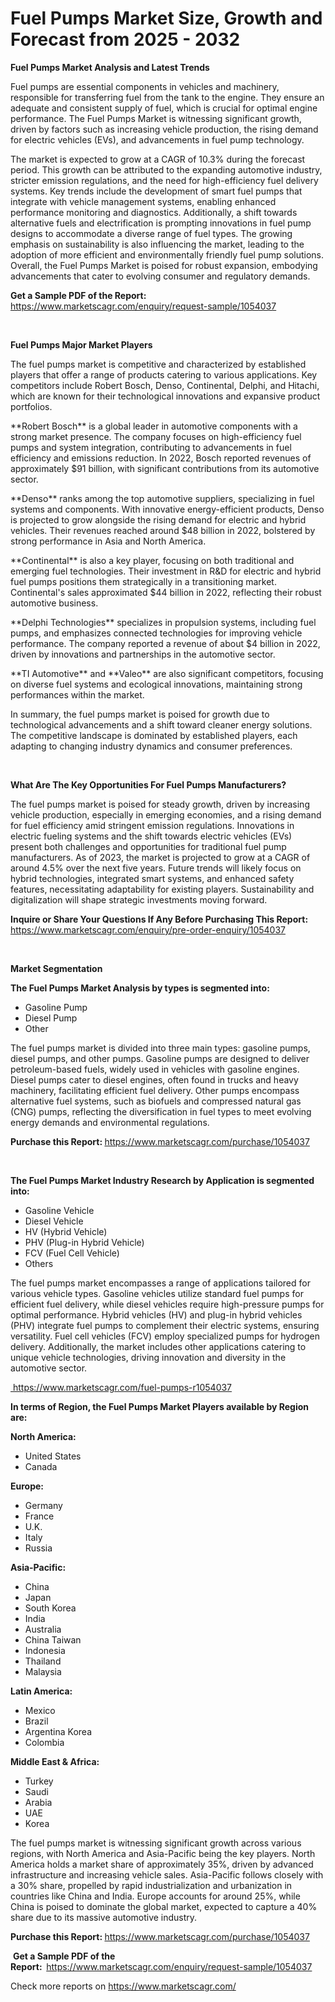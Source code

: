 <p><h1>Fuel Pumps Market Size, Growth and Forecast from 2025 - 2032</h1></p><p><strong>Fuel Pumps Market Analysis and Latest Trends</strong></p>
<p><p>Fuel pumps are essential components in vehicles and machinery, responsible for transferring fuel from the tank to the engine. They ensure an adequate and consistent supply of fuel, which is crucial for optimal engine performance. The Fuel Pumps Market is witnessing significant growth, driven by factors such as increasing vehicle production, the rising demand for electric vehicles (EVs), and advancements in fuel pump technology. </p><p>The market is expected to grow at a CAGR of 10.3% during the forecast period. This growth can be attributed to the expanding automotive industry, stricter emission regulations, and the need for high-efficiency fuel delivery systems. Key trends include the development of smart fuel pumps that integrate with vehicle management systems, enabling enhanced performance monitoring and diagnostics. Additionally, a shift towards alternative fuels and electrification is prompting innovations in fuel pump designs to accommodate a diverse range of fuel types. The growing emphasis on sustainability is also influencing the market, leading to the adoption of more efficient and environmentally friendly fuel pump solutions. Overall, the Fuel Pumps Market is poised for robust expansion, embodying advancements that cater to evolving consumer and regulatory demands.</p></p>
<p><strong>Get a Sample PDF of the Report:&nbsp;</strong> <a href="https://www.marketscagr.com/enquiry/request-sample/1054037?utm_campaign=2136&utm_medium=2&utm_source=Github&utm_content=ia&utm_term=06032025&utm_id=fuel-pumps">https://www.marketscagr.com/enquiry/request-sample/1054037</a></p>
<p>&nbsp;</p>
<p><strong>Fuel Pumps Major Market Players</strong></p>
<p><p>The fuel pumps market is competitive and characterized by established players that offer a range of products catering to various applications. Key competitors include Robert Bosch, Denso, Continental, Delphi, and Hitachi, which are known for their technological innovations and expansive product portfolios.</p><p>**Robert Bosch** is a global leader in automotive components with a strong market presence. The company focuses on high-efficiency fuel pumps and system integration, contributing to advancements in fuel efficiency and emissions reduction. In 2022, Bosch reported revenues of approximately $91 billion, with significant contributions from its automotive sector.</p><p>**Denso** ranks among the top automotive suppliers, specializing in fuel systems and components. With innovative energy-efficient products, Denso is projected to grow alongside the rising demand for electric and hybrid vehicles. Their revenues reached around $48 billion in 2022, bolstered by strong performance in Asia and North America.</p><p>**Continental** is also a key player, focusing on both traditional and emerging fuel technologies. Their investment in R&D for electric and hybrid fuel pumps positions them strategically in a transitioning market. Continental's sales approximated $44 billion in 2022, reflecting their robust automotive business.</p><p>**Delphi Technologies** specializes in propulsion systems, including fuel pumps, and emphasizes connected technologies for improving vehicle performance. The company reported a revenue of about $4 billion in 2022, driven by innovations and partnerships in the automotive sector.</p><p>**TI Automotive** and **Valeo** are also significant competitors, focusing on diverse fuel systems and ecological innovations, maintaining strong performances within the market.</p><p>In summary, the fuel pumps market is poised for growth due to technological advancements and a shift toward cleaner energy solutions. The competitive landscape is dominated by established players, each adapting to changing industry dynamics and consumer preferences.</p></p>
<p>&nbsp;</p>
<p><strong>What Are The Key Opportunities For Fuel Pumps Manufacturers?</strong></p>
<p><p>The fuel pumps market is poised for steady growth, driven by increasing vehicle production, especially in emerging economies, and a rising demand for fuel efficiency amid stringent emission regulations. Innovations in electric fueling systems and the shift towards electric vehicles (EVs) present both challenges and opportunities for traditional fuel pump manufacturers. As of 2023, the market is projected to grow at a CAGR of around 4.5% over the next five years. Future trends will likely focus on hybrid technologies, integrated smart systems, and enhanced safety features, necessitating adaptability for existing players. Sustainability and digitalization will shape strategic investments moving forward.</p></p>
<p><strong>Inquire or Share Your Questions If Any Before Purchasing This Report:</strong> <a href="https://www.marketscagr.com/enquiry/pre-order-enquiry/1054037?utm_campaign=2136&utm_medium=2&utm_source=Github&utm_content=ia&utm_term=06032025&utm_id=fuel-pumps">https://www.marketscagr.com/enquiry/pre-order-enquiry/1054037</a></p>
<p>&nbsp;</p>
<p><strong>Market Segmentation</strong></p>
<p><strong>The Fuel Pumps Market Analysis by types is segmented into:</strong></p>
<p><ul><li>Gasoline Pump</li><li>Diesel Pump</li><li>Other</li></ul></p>
<p><p>The fuel pumps market is divided into three main types: gasoline pumps, diesel pumps, and other pumps. Gasoline pumps are designed to deliver petroleum-based fuels, widely used in vehicles with gasoline engines. Diesel pumps cater to diesel engines, often found in trucks and heavy machinery, facilitating efficient fuel delivery. Other pumps encompass alternative fuel systems, such as biofuels and compressed natural gas (CNG) pumps, reflecting the diversification in fuel types to meet evolving energy demands and environmental regulations.</p></p>
<p><strong>Purchase this Report:&nbsp;</strong><a href="https://www.marketscagr.com/purchase/1054037?utm_campaign=2136&utm_medium=2&utm_source=Github&utm_content=ia&utm_term=06032025&utm_id=fuel-pumps">https://www.marketscagr.com/purchase/1054037</a></p>
<p>&nbsp;</p>
<p><strong>The Fuel Pumps Market Industry Research by Application is segmented into:</strong></p>
<p><ul><li>Gasoline Vehicle</li><li>Diesel Vehicle</li><li>HV (Hybrid Vehicle)</li><li>PHV (Plug-in Hybrid Vehicle)</li><li>FCV (Fuel Cell Vehicle)</li><li>Others</li></ul></p>
<p><p>The fuel pumps market encompasses a range of applications tailored for various vehicle types. Gasoline vehicles utilize standard fuel pumps for efficient fuel delivery, while diesel vehicles require high-pressure pumps for optimal performance. Hybrid vehicles (HV) and plug-in hybrid vehicles (PHV) integrate fuel pumps to complement their electric systems, ensuring versatility. Fuel cell vehicles (FCV) employ specialized pumps for hydrogen delivery. Additionally, the market includes other applications catering to unique vehicle technologies, driving innovation and diversity in the automotive sector.</p></p>
<p><a href="https://www.marketscagr.com/fuel-pumps-r1054037?utm_campaign=2136&utm_medium=2&utm_source=Github&utm_content=ia&utm_term=06032025&utm_id=fuel-pumps">&nbsp;https://www.marketscagr.com/fuel-pumps-r1054037</a></p>
<p><strong>In terms of Region, the Fuel Pumps Market Players available by Region are:</strong></p>
<p>
    <p> <strong> North America: </strong>
        <ul>
            <li>United States</li>
            <li>Canada</li>
        </ul>
        </p> 
    <p> <strong> Europe: </strong>
        <ul>
            <li>Germany</li>
            <li>France</li>
            <li>U.K.</li>
            <li>Italy</li>
            <li>Russia</li>
        </ul>
        </p> 
    <p> <strong> Asia-Pacific: </strong>
        <ul>
            <li>China</li>
            <li>Japan</li>
            <li>South Korea</li>
            <li>India</li>
            <li>Australia</li>
            <li>China Taiwan</li>
            <li>Indonesia</li>
            <li>Thailand</li>
            <li>Malaysia</li>
        </ul>
        </p> 
    <p> <strong> Latin America: </strong>
        <ul>
            <li>Mexico</li>
            <li>Brazil</li>
            <li>Argentina Korea</li>
            <li>Colombia</li>
        </ul>
        </p> 
    <p> <strong> Middle East & Africa: </strong>
        <ul>
            <li>Turkey</li>
            <li>Saudi</li>
            <li>Arabia</li>
            <li>UAE</li>
            <li>Korea</li>
        </ul>
    </p>
    </p>
<p><p>The fuel pumps market is witnessing significant growth across various regions, with North America and Asia-Pacific being the key players. North America holds a market share of approximately 35%, driven by advanced infrastructure and increasing vehicle sales. Asia-Pacific follows closely with a 30% share, propelled by rapid industrialization and urbanization in countries like China and India. Europe accounts for around 25%, while China is poised to dominate the global market, expected to capture a 40% share due to its massive automotive industry.</p></p>
<p><strong>Purchase this Report: </strong><a href="https://www.marketscagr.com/purchase/1054037?utm_campaign=2136&utm_medium=2&utm_source=Github&utm_content=ia&utm_term=06032025&utm_id=fuel-pumps">https://www.marketscagr.com/purchase/1054037</a></p>
<p>&nbsp;<strong>Get a Sample PDF of the Report:&nbsp;&nbsp;</strong><a href="https://www.marketscagr.com/enquiry/request-sample/1054037?utm_campaign=2136&utm_medium=2&utm_source=Github&utm_content=ia&utm_term=06032025&utm_id=fuel-pumps">https://www.marketscagr.com/enquiry/request-sample/1054037</a></p>
<p><strong></strong></p>
<p>Check more reports on <a href="https://www.marketscagr.com/?utm_campaign=2136&utm_medium=2&utm_source=Github&utm_content=ia&utm_term=06032025&utm_id=fuel-pumps">https://www.marketscagr.com/</a></p>